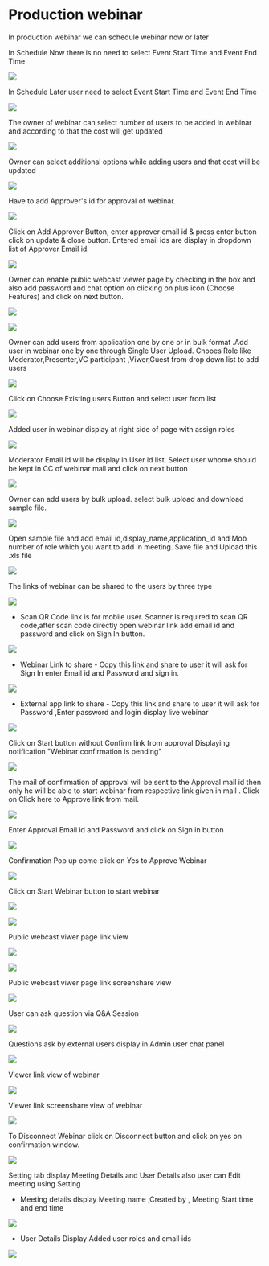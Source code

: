 # Production webinar

 In production webinar we can schedule webinar now or later

In Schedule Now there is no need to select Event Start Time and Event End Time

![](../.gitbook/assets/schedule_later.PNG)

In Schedule Later user need to select Event Start Time and Event End Time

![](../.gitbook/assets/image%20%2867%29.png)

The owner of webinar can select number of users to be added in webinar and according to that the cost will get updated

![](../.gitbook/assets/image%20%28222%29.png)

Owner can select additional options while adding users and that cost will be updated

![](../.gitbook/assets/image%20%2897%29.png)

Have to add Approver's id for approval of webinar. 

![](../.gitbook/assets/image%20%2884%29.png)

Click on Add Approver Button, enter approver email id & press enter button click on update & close button. Entered email ids are display in dropdown list of Approver Email id.

![](../.gitbook/assets/image%20%28228%29.png)

Owner can enable public webcast viewer page by checking in the box and also add password and chat option on clicking on plus icon \(Choose Features\) and click on next button.

![](../.gitbook/assets/image%20%2888%29.png)

![](../.gitbook/assets/image%20%28167%29.png)

Owner can add users from application one by one or in bulk format .Add user in webinar one by one through Single User Upload. Chooes Role like Moderator,Presenter,VC participant ,Viwer,Guest from drop down list to add users 

![](../.gitbook/assets/image%20%28210%29.png)

Click on Choose Existing users Button and select user from list 

![](../.gitbook/assets/image%20%28156%29.png)

Added user in webinar display at right side of page with assign roles

![](../.gitbook/assets/image%20%2898%29.png)

 Moderator Email id will be display in User id list. Select user whome should be kept in CC of webinar mail and click on next button

![](../.gitbook/assets/image%20%28227%29.png)

Owner can add users by bulk upload. select bulk upload and download sample file.

![](../.gitbook/assets/image%20%28144%29.png)

Open sample file and add email id,display\_name,application\_id and Mob number of role which you want to add in meeting. Save file and Upload this .xls file 

![](../.gitbook/assets/image%20%28238%29.png)

 The links of webinar can be shared to the users by three type

![](../.gitbook/assets/image%20%28274%29.png)

* Scan QR Code link is for mobile user. Scanner is required to scan QR code,after scan code directly open webinar link add email id and password and click on Sign In button.

![](../.gitbook/assets/image%20%28142%29.png)

* Webinar Link to share - Copy this link and share to user it will ask for Sign In enter Email id and Password and sign in.

![](../.gitbook/assets/image%20%28224%29.png)

* External app link to share - Copy this link and share to user it will ask for Password ,Enter password and login display live webinar

![](../.gitbook/assets/image%20%28138%29.png)

Click on Start button without Confirm link from approval Displaying notification "Webinar confirmation is pending"

![](../.gitbook/assets/image%20%2853%29.png)

The mail of confirmation of approval will be sent to the Approval mail id then only he will be able to start webinar from respective link given in mail . Click on Click here to Approve link from mail.

![](../.gitbook/assets/image%20%2892%29.png)

Enter Approval Email id and Password and click on Sign in button

![](../.gitbook/assets/image%20%285%29.png)

Confirmation Pop up come click on Yes to Approve Webinar

![](../.gitbook/assets/image%20%28187%29.png)

Click on Start Webinar button to start webinar

![](../.gitbook/assets/image%20%28267%29.png)

![](../.gitbook/assets/image%20%28179%29.png)

Public webcast viwer page link view

![](../.gitbook/assets/image%20%28116%29.png)

![](../.gitbook/assets/image%20%28177%29.png)

Public webcast viwer page link screenshare view

![](../.gitbook/assets/image%20%28163%29.png)

User can ask question via Q&A Session 

![](../.gitbook/assets/image%20%287%29.png)

Questions ask by external users display in Admin user chat panel

![](../.gitbook/assets/image%20%28193%29.png)

Viewer link view of webinar

![](../.gitbook/assets/image%20%2870%29.png)

Viewer link screenshare view of webinar

![](../.gitbook/assets/image%20%2830%29.png)

To Disconnect Webinar click on Disconnect button and click on yes on confirmation window.

![](../.gitbook/assets/image%20%28125%29.png)

Setting tab display Meeting Details and User Details also user can Edit meeting using Setting

* Meeting details display Meeting name ,Created by , Meeting Start time and end time

![](../.gitbook/assets/image%20%2823%29.png)

* User Details Display Added user roles and email ids 

![](../.gitbook/assets/image%20%2865%29.png)

